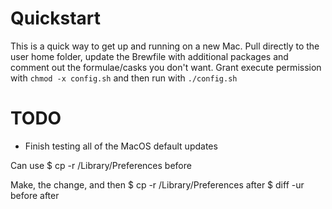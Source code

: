 # Quickstart
This is a quick way to get up and running on a new Mac.  Pull directly to the user home folder, update the Brewfile with additional packages and comment out the formulae/casks you don't want.  Grant execute permission with `chmod -x config.sh` and then run with `./config.sh`

# TODO 
 * Finish testing all of the MacOS default updates

Can use 
    $ cp -r /Library/Preferences before

Make, the change, and then 
    $ cp -r /Library/Preferences after
    $ diff -ur before after